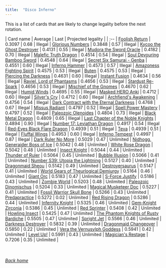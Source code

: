 ```yaml
---
title:  "Disco Inferno"
---
```


This is a list of cards that are likely to change legality before the next rotation.

| Card name | Average | Last | Projected legality |
| :-- |
[Foolish Return](https://db.ygoprodeck.com/card/?search=Foolish%20Return) | 0.3097 | 0.68 | Illegal |
[Glorious Numbers](https://db.ygoprodeck.com/card/?search=Glorious%20Numbers) | 0.3848 | 0.57 | Illegal |
[Kycoo the Ghost Destroyer](https://db.ygoprodeck.com/card/?search=Kycoo%20the%20Ghost%20Destroyer) | 0.4131 | 0.55 | Illegal |
[Mudora the Sword Oracle](https://db.ygoprodeck.com/card/?search=Mudora%20the%20Sword%20Oracle) | 0.4182 | 0.70 | Illegal |
[Malefic Truth Dragon](https://db.ygoprodeck.com/card/?search=Malefic%20Truth%20Dragon) | 0.4514 | 0.54 | Illegal |
[Soul Devouring Bamboo Sword](https://db.ygoprodeck.com/card/?search=Soul%20Devouring%20Bamboo%20Sword) | 0.4548 | 0.64 | Illegal |
[Secret Six Samurai - Genba](https://db.ygoprodeck.com/card/?search=Secret%20Six%20Samurai%20-%20Genba) | 0.4551 | 0.60 | Illegal |
[Inferno Hammer](https://db.ygoprodeck.com/card/?search=Inferno%20Hammer) | 0.4573 | 0.57 | Illegal |
[Amazoness Fighting Spirit](https://db.ygoprodeck.com/card/?search=Amazoness%20Fighting%20Spirit) | 0.4575 | 0.53 | Illegal |
[Buten](https://db.ygoprodeck.com/card/?search=Buten) | 0.4575 | 0.53 | Illegal |
[Piercing the Darkness](https://db.ygoprodeck.com/card/?search=Piercing%20the%20Darkness) | 0.4631 | 0.60 | Illegal |
[Instant Fusion](https://db.ygoprodeck.com/card/?search=Instant%20Fusion) | 0.4634 | 0.56 | Illegal |
[Raviel, Lord of Phantasms](https://db.ygoprodeck.com/card/?search=Raviel,%20Lord%20of%20Phantasms) | 0.4656 | 0.53 | Illegal |
[Stardust Re-Spark](https://db.ygoprodeck.com/card/?search=Stardust%20Re-Spark) | 0.4656 | 0.53 | Illegal |
[Mischief of the Gnomes](https://db.ygoprodeck.com/card/?search=Mischief%20of%20the%20Gnomes) | 0.4670 | 0.62 | Illegal |
[Humid Winds](https://db.ygoprodeck.com/card/?search=Humid%20Winds) | 0.4695 | 0.55 | Illegal |
[Masked HERO Anki](https://db.ygoprodeck.com/card/?search=Masked%20HERO%20Anki) | 0.4712 | 0.60 | Illegal |
[Silver's Cry](https://db.ygoprodeck.com/card/?search=Silver's%20Cry) | 0.4712 | 0.60 | Illegal |
[Archfiend's Awakening](https://db.ygoprodeck.com/card/?search=Archfiend's%20Awakening) | 0.4756 | 0.54 | Illegal |
[Dark Contract with the Eternal Darkness](https://db.ygoprodeck.com/card/?search=Dark%20Contract%20with%20the%20Eternal%20Darkness) | 0.4768 | 0.67 | Illegal |
[Missus Radiant](https://db.ygoprodeck.com/card/?search=Missus%20Radiant) | 0.4797 | 0.52 | Illegal |
[Spell Power Mastery](https://db.ygoprodeck.com/card/?search=Spell%20Power%20Mastery) | 0.4797 | 0.52 | Illegal |
[Paleozoic Olenoides](https://db.ygoprodeck.com/card/?search=Paleozoic%20Olenoides) | 0.4804 | 0.73 | Illegal |
[Black Metal Dragon](https://db.ygoprodeck.com/card/?search=Black%20Metal%20Dragon) | 0.4809 | 0.65 | Illegal |
[Last Chapter of the Noble Knights](https://db.ygoprodeck.com/card/?search=Last%20Chapter%20of%20the%20Noble%20Knights) | 0.4894 | 0.90 | Illegal |
[Number 17: Leviathan Dragon](https://db.ygoprodeck.com/card/?search=Number%2017:%20Leviathan%20Dragon) | 0.4917 | 0.54 | Illegal |
[Red-Eyes Black Flare Dragon](https://db.ygoprodeck.com/card/?search=Red-Eyes%20Black%20Flare%20Dragon) | 0.4939 | 0.51 | Illegal |
[Teva](https://db.ygoprodeck.com/card/?search=Teva) | 0.4939 | 0.51 | Illegal |
[Fluffal Wings](https://db.ygoprodeck.com/card/?search=Fluffal%20Wings) | 0.4953 | 0.60 | Illegal |
[Inferno Tempest](https://db.ygoprodeck.com/card/?search=Inferno%20Tempest) | 0.4997 | 0.87 | Illegal |
[Dark Ruler No More](https://db.ygoprodeck.com/card/?search=Dark%20Ruler%20No%20More) | 0.5029 | 0.47 | Unlimited |
[Nidhogg, Generaider Boss of Ice](https://db.ygoprodeck.com/card/?search=Nidhogg,%20Generaider%20Boss%20of%20Ice) | 0.5042 | 0.48 | Unlimited |
[White Rose Dragon](https://db.ygoprodeck.com/card/?search=White%20Rose%20Dragon) | 0.5042 | 0.48 | Unlimited |
[Insect Knight](https://db.ygoprodeck.com/card/?search=Insect%20Knight) | 0.5044 | 0.44 | Unlimited |
[Thunder of Ruler](https://db.ygoprodeck.com/card/?search=Thunder%20of%20Ruler) | 0.5064 | 0.45 | Unlimited |
[Bubble Illusion](https://db.ygoprodeck.com/card/?search=Bubble%20Illusion) | 0.5066 | 0.41 | Unlimited |
[Number S39: Utopia the Lightning](https://db.ygoprodeck.com/card/?search=Number%20S39:%20Utopia%20the%20Lightning) | 0.5127 | 0.40 | Unlimited |
[Dragonmaid Sheou](https://db.ygoprodeck.com/card/?search=Dragonmaid%20Sheou) | 0.5142 | 0.49 | Unlimited |
[Destroyersaurus](https://db.ygoprodeck.com/card/?search=Destroyersaurus) | 0.5147 | 0.41 | Unlimited |
[World Gears of Theurlogical Demiurgy](https://db.ygoprodeck.com/card/?search=World%20Gears%20of%20Theurlogical%20Demiurgy) | 0.5164 | 0.46 | Unlimited |
[Giant Orc](https://db.ygoprodeck.com/card/?search=Giant%20Orc) | 0.5183 | 0.47 | Unlimited |
[S-Force Justify](https://db.ygoprodeck.com/card/?search=S-Force%20Justify) | 0.5186 | 0.43 | Unlimited |
[Zombie World](https://db.ygoprodeck.com/card/?search=Zombie%20World) | 0.5203 | 0.48 | Unlimited |
[Paleozoic Dinomischus](https://db.ygoprodeck.com/card/?search=Paleozoic%20Dinomischus) | 0.5204 | 0.33 | Unlimited |
[Magical Musketeer Doc](https://db.ygoprodeck.com/card/?search=Magical%20Musketeer%20Doc) | 0.5227 | 0.41 | Unlimited |
[Fossil Warrior Skull Bone](https://db.ygoprodeck.com/card/?search=Fossil%20Warrior%20Skull%20Bone) | 0.5266 | 0.43 | Unlimited |
[Predapractice](https://db.ygoprodeck.com/card/?search=Predapractice) | 0.5272 | 0.02 | Unlimited |
[Red Rising Dragon](https://db.ygoprodeck.com/card/?search=Red%20Rising%20Dragon) | 0.5286 | 0.44 | Unlimited |
[Infernity Knight](https://db.ygoprodeck.com/card/?search=Infernity%20Knight) | 0.5325 | 0.46 | Unlimited |
[Gem-Knight Zirconia](https://db.ygoprodeck.com/card/?search=Gem-Knight%20Zirconia) | 0.5386 | 0.45 | Unlimited |
[Red Sprinter](https://db.ygoprodeck.com/card/?search=Red%20Sprinter) | 0.5408 | 0.42 | Unlimited |
[Howling Insect](https://db.ygoprodeck.com/card/?search=Howling%20Insect) | 0.5425 | 0.47 | Unlimited |
[The Phantom Knights of Rusty Bardiche](https://db.ygoprodeck.com/card/?search=The%20Phantom%20Knights%20of%20Rusty%20Bardiche) | 0.5505 | 0.47 | Unlimited |
[Spright Jet](https://db.ygoprodeck.com/card/?search=Spright%20Jet) | 0.5566 | 0.46 | Unlimited |
[Darkness Destroyer](https://db.ygoprodeck.com/card/?search=Darkness%20Destroyer) | 0.5832 | 0.39 | Unlimited |
[Dragonmaid Changeover](https://db.ygoprodeck.com/card/?search=Dragonmaid%20Changeover) | 0.5850 | 0.22 | Unlimited |
[Vera the Vernusylph Goddess](https://db.ygoprodeck.com/card/?search=Vera%20the%20Vernusylph%20Goddess) | 0.5941 | 0.42 | Unlimited |
[Level Up!](https://db.ygoprodeck.com/card/?search=Level%20Up!) | 0.5991 | 0.43 | Unlimited |
[Magician's Restage](https://db.ygoprodeck.com/card/?search=Magician's%20Restage) | 0.7206 | 0.35 | Unlimited |

<br>

###### [Back home](index)